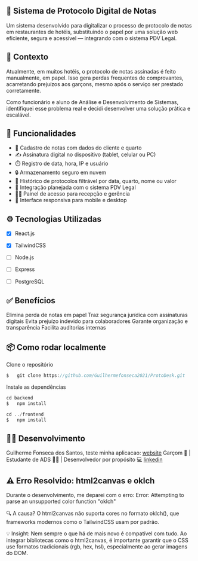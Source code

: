 ## 📱 Sistema de Protocolo Digital de Notas

Um sistema desenvolvido para digitalizar o processo de protocolo de notas em restaurantes de hotéis, substituindo o papel por uma solução web eficiente, segura e acessível — integrando com o sistema PDV Legal.

## 📌 Contexto

Atualmente, em muitos hotéis, o protocolo de notas assinadas é feito manualmente, em papel. Isso gera perdas frequentes de comprovantes, acarretando prejuízos aos garçons, mesmo após o serviço ser prestado corretamente.

Como funcionário e aluno de Análise e Desenvolvimento de Sistemas, identifiquei esse problema real e decidi desenvolver uma solução prática e escalável.

## 🚀 Funcionalidades

- 📄 Cadastro de notas com dados do cliente e quarto
- ✍️ Assinatura digital no dispositivo (tablet, celular ou PC)
- ⏱️ Registro de data, hora, IP e usuário
- 🔒 Armazenamento seguro em nuvem
- 📂 Histórico de protocolos filtrável por data, quarto, nome ou valor
- 🔗 Integração planejada com o sistema PDV Legal
- 🧑‍💼 Painel de acesso para recepção e gerência
- 📲 Interface responsiva para mobile e desktop


##  ⚙️ Tecnologias Utilizadas 

- [x] React.js
- [x] TailwindCSS
- [ ] Node.js  
- [ ] Express
- [ ] PostgreSQL


## ✅ Benefícios

Elimina perda de notas em papel
Traz segurança jurídica com assinaturas digitais
Evita prejuízo indevido para colaboradores
Garante organização e transparência
Facilita auditorias internas


## 📦 Como rodar localmente

Clone o repositório

```js
$   git clone https://github.com/Guilhermefonseca2021/ProtoDesk.git
```

Instale as dependências

```js
cd backend
$   npm install

cd ../frontend
$   npm install
```

## 👨‍💻 Desenvolvimento

Guilherme Fonseca dos Santos, teste minha aplicacao: [website](https://proto-desk.vercel.app/)
Garçom 💼 | Estudante de ADS 👨‍🎓 | Desenvolvedor por propósito 💻
[linkedin](https://www.linkedin.com/in/guilherme-fonseca-dos-santos-a49594207/)


## ⚠️ Erro Resolvido: html2canvas e oklch

Durante o desenvolvimento, me deparei com o erro:
Error: Attempting to parse an unsupported color function "oklch"

🔍 A causa? O html2canvas não suporta cores no formato oklch(), que frameworks modernos como o TailwindCSS usam por padrão.

💡 Insight: Nem sempre o que há de mais novo é compatível com tudo. Ao integrar bibliotecas como o html2canvas, é importante garantir que o CSS use formatos tradicionais (rgb, hex, hsl), especialmente ao gerar imagens do DOM.
